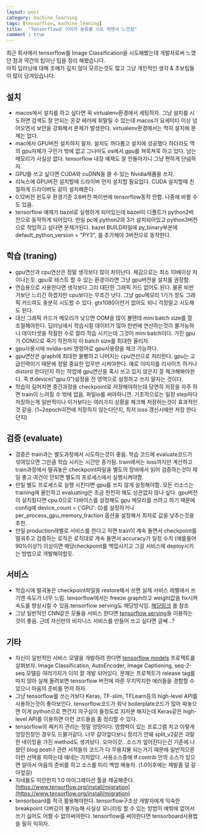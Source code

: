 ```yaml
---
layout: post
category: machine_learning
tags: [tensorflow, machine_leaning]
title:  "Tensorflow로 이미지 분류를 시도 하면서 느낀점"
comment : true
---
```


최근 회사에서 tensorflow를 Image Classification을 시도해봤는데 개발자로써 느꼈던 점과 약간의 팁아닌 팁을 정리 해봤습니다.<br/>
아직 딥러닝에 대해 조예가 깊지 않아 모르는것도 많고 그냥 개인적인 생각 & 초보팁들이 많이 담겨있습니다.

## 설치
- macos에서 설치를 하고 싶다면 꼭 virtualenv환경에서 세팅하자. 그냥 설치를 시도하면 검색도 잘 안되는 온갖 에러에 휘말릴 수 있는데 macos가 요세미티 이상 넘어오면서 보안을 강화해서 문제가 발생한다. virtualenv환경에서는 딱히 설치에 문제는 없다.
- mac에서 GPU버전 설치하지 말자. 설치도 까다롭고 설치에 성공했다 하더라도 맥의 gpu자체가 구린거 밖에 없고 그나마도 os에서 gpu를 쳐묵쳐묵 하고 있다. 남는 메모리가 사실상 없다. tensorflow 내장 예제도 잘 안돌아가니 그냥 편하게 단념하자.
- GPU를 쓰고 싶다면 CUDA와 cuDNN을 쓸 수 있는 Nvidia제품을 쓰자.
- 리눅스에 GPU버전 설치할때 드라이버 먼저 설치할 필요없다. CUDA 설치할때 친절하게 드라이버도 같이 설치해준다.
- 0.12버전 윈도우 환경기준 3.6버전 파이썬에 tensorflow동작 안함. 나중에 바뀔 수도 있음.
- tensorflow 예제가 bazel로 실행하게 되어있는데 bazel이 디폴트가 python2버전으로 동작하게 되어있다. 만일 pc에 python2와 3가 설치되어있고 python3버전으로 작업하고 싶다면 문제가된다. bazel BUILD파일에 py_binary부분에 default_python_version = "PY3", 를 추가해야 3버전으로 동작한다.

## 학습 (traning)
- gpu연산과 cpu연산은 정말 생각보다 많이 차이난다. 체감으로는 최소 10배이상 차이나는듯. gpu로 테스트 할 수 있는 환경이라면 그냥 gpu버전을 설치를 권장함.
- 연습용으로 사용한다면 생각보다 그리 대단한 그래픽 카드 없어도 된다. 물론 비싼거보단 느리긴 하겠지만 cpu보다는 무조건 낫다. 그냥 gpu메모리 1기가 정도 그래픽 카드여도 충분히 시도할 수 있다. gtx1080이런거 없어도 되니 걱정말고 시도해도 된다.
- 대신 그래픽 카드가 메모리가 낮으면 OOM을 많이 볼텐데 mini batch size를 잘 조절해야한다. 딥러닝에서 학습시킬 데이터가 많아 한번에 연산하는것이 불가능하니 데이터셋을 적절한 수로 잘라 학습 시키는데 그것이 mini batch이다. 가진 gpu가 OOM으로 죽기 직전까지 이 batch size를 최대한 올리자.
- gpu사용시에 nvidia-smi 명령어로 gpu사용량을 체크 가능하다.
- gpu연산은 graph에 최대한 몰빵하고 나머지는 cpu연산으로 처리한다. gpu는 고급인력이기 때문에 정말 중요한 업무만 시켜야한다. 예로 이미지를 리사이즈 하거나 distord 한다던지 하는 작업에 gpu연산을 혹시 쓰고 있지 않은지 잘 체크해봐야한다. 즉 tf.device("gpu:0")설정을 전 영역으로 설정하고 쓰지 말자는 것이다.
- 학습이 길어지면 중간과정을 checkpoint로 저장해야하는데 당연히 저장을 자주 하면 train이 느려질 수 밖에 없음. 파일io를 써야하니깐. 기초적으로는 일정 step마다 저장하는게 일반적이나 이거보다는 여러가지 상황을 체크해 저장하는것이 효과적인것 같음. (1~2epoch이전에 저장하지 않는다던지, 최저 loss 갱신시에만 저장 한다던지)

## 검증 (evaluate)
- 검증은 train과는 별도과정에서 시도하는것이 좋음. 학습 코드에 evaluate코드가 섞여있으면 그만큼 학습 시키는 시간만 증가됨. train에서는 loss까지만 계산하고 train과정에서 떨궈놓은 checkpoint파일을 별도의 장비에서 읽어 검증하는것이 제일 좋고 여건이 안되면 별도의 프로세스에서 실행시켜야함.
- 만일 별도 프로세스로 실행 시킨다면 gpu를 쓰지 않게 설정해야함. 모든 리소스는 training에 올인하고 evaluating은 조금 천천히 해도 상관없지 않나 싶다. gpu버전이 설치됬다면 cpu:0으로 디바이스를 설정해도 gpu 메모리를 쓰려고 하기 때문에 config에 device_count = {'GPU': 0}를 설정하거나 per_process_gpu_memory_fraction 옵션을 설정해서 최저로 값을 낮추는것을 추천.
- 만일 production레벨로 서비스를 한다고 하면 train이 계속 돌면서 checkpoint를 떨궈주고 검증하는 로직은 로직대로 계속 돌면서 accuracy가 일정 수치 (예를들어 90%이상?) 이상이면 해당checkpoint를 백업시키고 그걸 서비스에 deploy시키는 방법으로 개발해야할듯.

## 서비스
- 학습시에 떨궈놓은 checkpoint파일을 restore해서 쓰면 실제 서비스 레벨에서 쓰기엔 속도가 너무 느림. tensorflow에서는 freeze graph라고 weight값을 fix시켜 속도를 향상시킬 수 있음.tensorflow serving도 해당방식임. [해당링크](https://www.tensorflow.org/extend/tool_developers/) 를 참조
- 그냥 일반적인 CNN같은 모듈을 서비스 한다면 [tensorflow serving](https://tensorflow.github.io/serving/)을 이용하는 것이 좋음. 근데 자신만의 비지니스 서비스를 만들어 쓰고 싶다면 글쎄...?


## 기타
- 자신이 일반적인 서비스 모델을 개발하려 한다면 [tensorflow models](https://github.com/tensorflow/models) 프로젝트를 살펴보자. Image Classification, AutoEncoder, Image Captioning, seq-2-seq 모델등 여러가지가 이미 잘 개발 되어있다. 문제는 프로젝트가 release tag를 따지 않아 실제 돌려보면 tensorflow 버전에 따른 무지막지한 에러들을 경험할 수 있으니 마음의 준비를 먼저 하자.
- 그냥 tensorflow를 쓰는거보다 Keras, TF-slim, TFLearn등의 high-level API를 사용하는것이 좋아보인다. tensorflow코드가 워낙 boilerplate코드가 많아 짜놓으면 이게 python으로 짠건지 의구심이 들정도로 지저분 해지는데 Keras같은 high-level API를 이용하면 이런 코드들을 좀 정리할 수 있다.
- tensorflow의 패키지 관리는 정말 엉망이다. 영향력이 있는 프로그램 치고 이렇게 엉망진창인 경우도 드물거같다. 너무 갈아엎다보니 정리가 안돼 split_v2같은 괴랄한 네이밍을 가진 method도 생겨놨다. 오마이갓.. 소스가 엎어진다는건 기존에 나왔던 blog post나 관련 서적들의 코드가 다 무용지물 되는거기 때문에 일반적으론 이런 선택을 피하는데 얘네는 가차없다. 사용소스중에 tf.contrib 안의 소스가 있으면 알아서 마음의 준비를 하고 소스를 미리 백업 해놓자. (1.0이후에는 제발좀 덜 갈아엎길)
- 지네들도 미안한지 1.0 마이그레이션 툴을 제공해준다. [https://www.tensorflow.org/install/migration](https://www.tensorflow.org/install/migration)
- tensorboard를 적극 활용해야한다. tensorflow구조상 개발자에게 익숙한 breakpoint 디버깅이 불가능해 사실상 모니터링 할 수 있는 방법이 얘밖에 없어서 쓰기 싫어도 어쩔 수 없이써야한다. tensorflow를 써야한다면 tensorboard사용법을 필히 익히자.